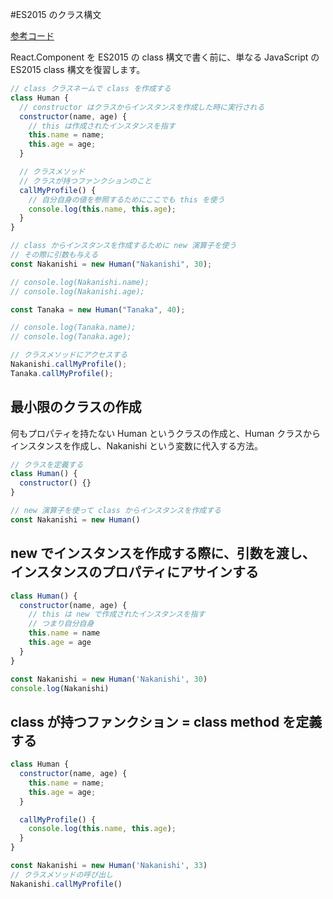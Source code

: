 #ES2015 のクラス構文

[参考コード](https://codesandbox.io/s/rjon921l5q)

React.Component を ES2015 の class 構文で書く前に、単なる JavaScript の ES2015 class 構文を復習します。

```js
// class クラスネームで class を作成する
class Human {
  // constructor はクラスからインスタンスを作成した時に実行される
  constructor(name, age) {
    // this は作成されたインスタンスを指す
    this.name = name;
    this.age = age;
  }

  // クラスメソッド
  // クラスが持つファンクションのこと
  callMyProfile() {
    // 自分自身の値を参照するためにここでも this を使う
    console.log(this.name, this.age);
  }
}

// class からインスタンスを作成するために new 演算子を使う
// その際に引数も与える
const Nakanishi = new Human("Nakanishi", 30);

// console.log(Nakanishi.name);
// console.log(Nakanishi.age);

const Tanaka = new Human("Tanaka", 40);

// console.log(Tanaka.name);
// console.log(Tanaka.age);

// クラスメソッドにアクセスする
Nakanishi.callMyProfile();
Tanaka.callMyProfile();

```

## 最小限のクラスの作成

何もプロパティを持たない Human というクラスの作成と、Human クラスからインスタンスを作成し、Nakanishi という変数に代入する方法。

```js
// クラスを定義する
class Human() {
  constructor() {}
}

// new 演算子を使って class からインスタンスを作成する
const Nakanishi = new Human()
```

## new でインスタンスを作成する際に、引数を渡し、インスタンスのプロパティにアサインする

```js
class Human() {
  constructor(name, age) {
    // this は new で作成されたインスタンスを指す
    // つまり自分自身
    this.name = name
    this.age = age
  }
}

const Nakanishi = new Human('Nakanishi', 30)
console.log(Nakanishi)
```

## class が持つファンクション = class method を定義する

```js
class Human {
  constructor(name, age) {
    this.name = name;
    this.age = age;
  }

  callMyProfile() {
    console.log(this.name, this.age);
  }
}

const Nakanishi = new Human('Nakanishi', 33)
// クラスメソッドの呼び出し
Nakanishi.callMyProfile()
```